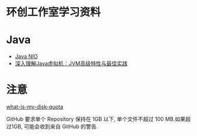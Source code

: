 # 环创工作室学习资料

# Java
- [Java NIO](https://github.com/CyC2018/CS-Notes/blob/master/docs/notes/剑指%20offer%20题解.md)
- [深入理解Java虚拟机：JVM高级特性与最佳实践](https://github.com/CyC2018/CS-Notes/blob/master/docs/notes/Leetcode%20题解.md)

# 注意
[what-is-my-disk-quota](https://help.github.com/articles/what-is-my-disk-quota/)

GitHub 要求单个 Repository 保持在 1GB 以下, 单个文件不超过 100 MB.如果超过1GB, 可能会收到来自 GitHub 的警告.
